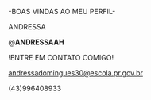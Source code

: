 -BOAS VINDAS AO MEU PERFIL-

ANDRESSA

@__ANDRESSAAH__

!ENTRE EM CONTATO COMIGO!

andressadomingues30@escola.pr.gov.br

(43)996408933
